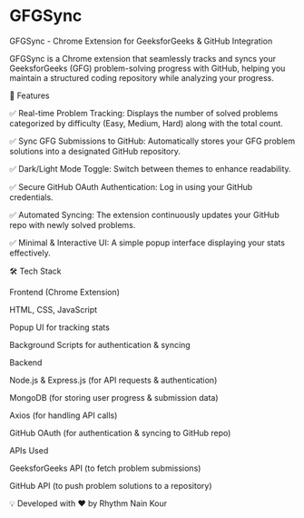 # GFGSync

GFGSync - Chrome Extension for GeeksforGeeks & GitHub Integration

GFGSync is a Chrome extension that seamlessly tracks and syncs your GeeksforGeeks (GFG) problem-solving progress with GitHub, helping you maintain a structured coding repository while analyzing your progress.

🚀 Features

✅ Real-time Problem Tracking: Displays the number of solved problems categorized by difficulty (Easy, Medium, Hard) along with the total count.

✅ Sync GFG Submissions to GitHub: Automatically stores your GFG problem solutions into a designated GitHub repository.

✅ Dark/Light Mode Toggle: Switch between themes to enhance readability.

✅ Secure GitHub OAuth Authentication: Log in using your GitHub credentials.

✅ Automated Syncing: The extension continuously updates your GitHub repo with newly solved problems.

✅ Minimal & Interactive UI: A simple popup interface displaying your stats effectively.

🛠️ Tech Stack

Frontend (Chrome Extension)

HTML, CSS, JavaScript

Popup UI for tracking stats

Background Scripts for authentication & syncing

Backend

Node.js & Express.js (for API requests & authentication)

MongoDB (for storing user progress & submission data)

Axios (for handling API calls)

GitHub OAuth (for authentication & syncing to GitHub repo)

APIs Used

GeeksforGeeks API (to fetch problem submissions)

GitHub API (to push problem solutions to a repository)

💡 Developed with ❤️ by Rhythm Nain Kour

